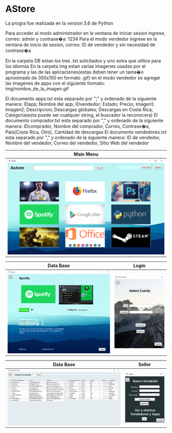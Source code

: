 # AStore

La progra fue realizada en la version 3.6 de Python

Para acceder al modo administrador en la ventana de iniciar sesion ingrese, correo: admin y contrase�a: 1234
Para el modo vendedor ingrese en la ventana de inicio de sesion, correo: ID de vendedor y sin necesidad de contrase�a

En la carpeta DB estan los tres .txt solicitados y uno extra que utilice para los idiomas
En la carpeta img estan varias imagenes usadas por el programa y las de las aplicaciones(estas deben tener un tama�o aproximado de 300x150 en formato .gif) en el modo vendedor se agregar las imagenes de apps con el siguiente formato: img/nombre_de_la_imagen.gif 

El documento apps.txt esta separado por ";" y ordenado de la siguiente manera: IDapp; Nombre del app; IDvendedor; Estado; Precio; Imagen1; Imagen2; Descripcion; Descargas globales; Descargas en Costa Rica; Categoria(esta puede ser cualquier string, el buscador la reconocera)
El documento comprador.txt esta separado por "," y ordenado de la siguiente manera: IDcomprador, Nombre del comprador, Correo, Contrase�a, Pais(Costa Rica, Otro), Cantidad de descargas
El documento vendedores.txt esta separado por "," y ordenado de la siguiente manera: ID de vendedor, Nombre del vendedor, Correo del vendedor, Sitio Web del vendedor

Main Menu                  |  
:-------------------------:|
![](gui/main.PNG)  |  ![]()

Data Base                  |  Login
:-------------------------:|:-------------------------:
![](gui/app.PNG)  |  ![](gui/login.PNG)

Data Base                  |  Seller
:-------------------------:|:-------------------------:
![](gui/database.PNG)  |  ![](gui/seller.PNG)
